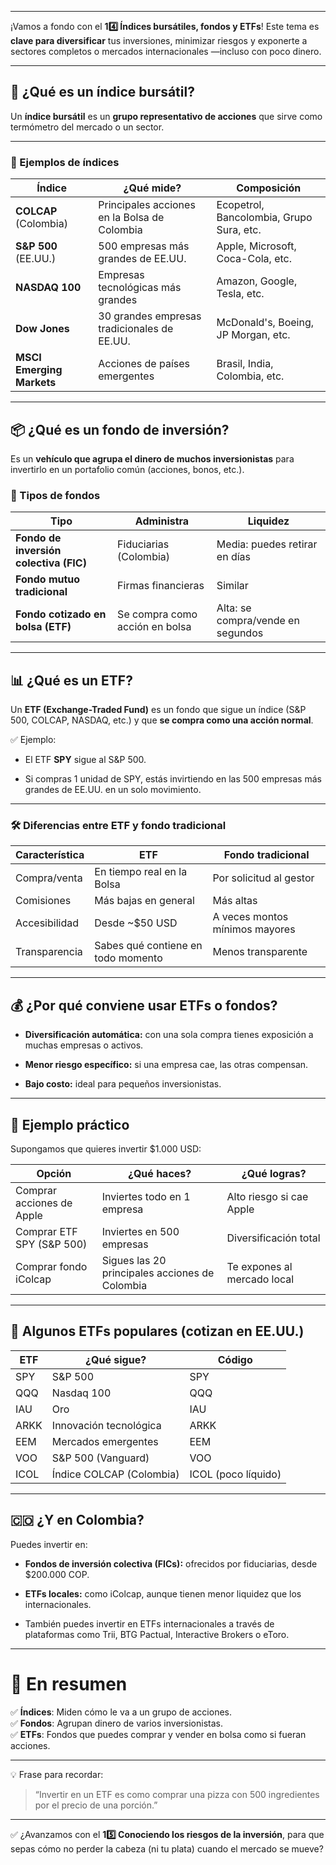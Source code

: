 ___
¡Vamos a fondo con el **14️⃣ Índices bursátiles, fondos y ETFs**! Este tema es **clave para diversificar** tus inversiones, minimizar riesgos y exponerte a sectores completos o mercados internacionales —incluso con poco dinero.

---

## 🧭 ¿Qué es un índice bursátil?

Un **índice bursátil** es un **grupo representativo de acciones** que sirve como termómetro del mercado o un sector.

---

### 🔹 Ejemplos de índices

|Índice|¿Qué mide?|Composición|
|---|---|---|
|**COLCAP** (Colombia)|Principales acciones en la Bolsa de Colombia|Ecopetrol, Bancolombia, Grupo Sura, etc.|
|**S&P 500** (EE.UU.)|500 empresas más grandes de EE.UU.|Apple, Microsoft, Coca-Cola, etc.|
|**NASDAQ 100**|Empresas tecnológicas más grandes|Amazon, Google, Tesla, etc.|
|**Dow Jones**|30 grandes empresas tradicionales de EE.UU.|McDonald's, Boeing, JP Morgan, etc.|
|**MSCI Emerging Markets**|Acciones de países emergentes|Brasil, India, Colombia, etc.|

---

## 📦 ¿Qué es un fondo de inversión?

Es un **vehículo que agrupa el dinero de muchos inversionistas** para invertirlo en un portafolio común (acciones, bonos, etc.).

### 🔹 Tipos de fondos

|Tipo|Administra|Liquidez|
|---|---|---|
|**Fondo de inversión colectiva (FIC)**|Fiduciarias (Colombia)|Media: puedes retirar en días|
|**Fondo mutuo tradicional**|Firmas financieras|Similar|
|**Fondo cotizado en bolsa (ETF)**|Se compra como acción en bolsa|Alta: se compra/vende en segundos|

---

## 📊 ¿Qué es un ETF?

Un **ETF (Exchange-Traded Fund)** es un fondo que sigue un índice (S&P 500, COLCAP, NASDAQ, etc.) y que **se compra como una acción normal**.

✅ Ejemplo:

- El ETF **SPY** sigue al S&P 500.
    
- Si compras 1 unidad de SPY, estás invirtiendo en las 500 empresas más grandes de EE.UU. en un solo movimiento.
    

---

### 🛠️ Diferencias entre ETF y fondo tradicional

|Característica|ETF|Fondo tradicional|
|---|---|---|
|Compra/venta|En tiempo real en la Bolsa|Por solicitud al gestor|
|Comisiones|Más bajas en general|Más altas|
|Accesibilidad|Desde ~$50 USD|A veces montos mínimos mayores|
|Transparencia|Sabes qué contiene en todo momento|Menos transparente|

---

## 💰 ¿Por qué conviene usar ETFs o fondos?

- **Diversificación automática:** con una sola compra tienes exposición a muchas empresas o activos.
    
- **Menor riesgo específico:** si una empresa cae, las otras compensan.
    
- **Bajo costo:** ideal para pequeños inversionistas.
    

---

## 🧠 Ejemplo práctico

Supongamos que quieres invertir $1.000 USD:

|Opción|¿Qué haces?|¿Qué logras?|
|---|---|---|
|Comprar acciones de Apple|Inviertes todo en 1 empresa|Alto riesgo si cae Apple|
|Comprar ETF SPY (S&P 500)|Inviertes en 500 empresas|Diversificación total|
|Comprar fondo iColcap|Sigues las 20 principales acciones de Colombia|Te expones al mercado local|

---

## 🧩 Algunos ETFs populares (cotizan en EE.UU.)

|ETF|¿Qué sigue?|Código|
|---|---|---|
|SPY|S&P 500|SPY|
|QQQ|Nasdaq 100|QQQ|
|IAU|Oro|IAU|
|ARKK|Innovación tecnológica|ARKK|
|EEM|Mercados emergentes|EEM|
|VOO|S&P 500 (Vanguard)|VOO|
|ICOL|Índice COLCAP (Colombia)|ICOL (poco líquido)|

---

## 🇨🇴 ¿Y en Colombia?

Puedes invertir en:

- **Fondos de inversión colectiva (FICs):** ofrecidos por fiduciarias, desde $200.000 COP.
    
- **ETFs locales:** como iColcap, aunque tienen menor liquidez que los internacionales.
    
- También puedes invertir en ETFs internacionales a través de plataformas como Trii, BTG Pactual, Interactive Brokers o eToro.
    

---

# 📝 En resumen

✅ **Índices**: Miden cómo le va a un grupo de acciones.  
✅ **Fondos**: Agrupan dinero de varios inversionistas.  
✅ **ETFs**: Fondos que puedes comprar y vender en bolsa como si fueran acciones.

---

💡 Frase para recordar:

> “Invertir en un ETF es como comprar una pizza con 500 ingredientes por el precio de una porción.”

---

✅ ¿Avanzamos con el **15️⃣ Conociendo los riesgos de la inversión**, para que sepas cómo no perder la cabeza (ni tu plata) cuando el mercado se mueve?
